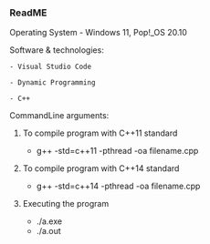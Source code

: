 ### ReadME

Operating System - Windows 11, Pop!_OS 20.10

Software & technologies: 
	
	- Visual Studio Code
	
	- Dynamic Programming
	
	- C++
	

CommandLine arguments: 
	
 1. To compile program with C++11 standard
	- g++ -std=c++11 -pthread -oa filename.cpp
	
 2. To compile program with C++14 standard
	- g++ -std=c++14 -pthread -oa filename.cpp
	
 3. Executing the program
	- ./a.exe
	- ./a.out
	


